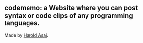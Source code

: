  ## codememo: a Website where you can post syntax or code clips of any programming languages.
 
 Made by [Harold Asai](http://www.letmefix-it.com).
